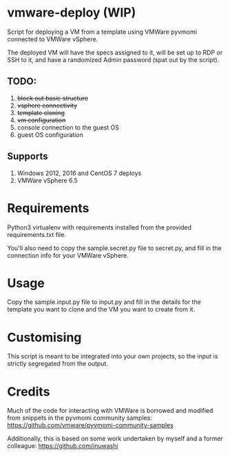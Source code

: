 # vmware-deploy (WIP)
Script for deploying a VM from a template using VMWare pyvmomi connected to VMWare vSphere. 

The deployed VM will have the specs assigned to it, will be set up to RDP or SSH to it, and have a randomized Admin 
password (spat out by the script).

## TODO:

1. ~~block out basic structure~~
2. ~~vsphere connectivity~~
3. ~~template cloning~~
4. ~~vm configuration~~
5. console connection to the guest OS
6. guest OS configuration

## Supports
1. Windows 2012, 2016 and CentOS 7 deploys
2. VMWare vSphere 6.5

# Requirements

Python3 virtualenv with requirements installed from the provided requirements.txt file.

You'll also need to copy the sample.secret.py file to secret.py, and fill in the connection info for your VMWare 
vSphere.

# Usage
Copy the sample.input.py file to input.py and fill in the details for the template you want to clone and the VM you want 
to create from it.

# Customising
This script is meant to be integrated into your own projects, so the input is strictly segregated from the output. 

# Credits
Much of the code for interacting with VMWare is borrowed and modified from snippets in the pyvmomi community samples: 
https://github.com/vmware/pyvmomi-community-samples

Additionally, this is based on some work undertaken by myself and a former colleague: https://github.com/inuwashi
